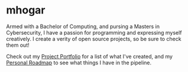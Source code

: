 # mhogar

Armed with a Bachelor of Computing, and pursing a Masters in Cybersecurity, I have a passion for programming and expressing myself creatively. I create a verity of open source projects, so be sure to check them out!

Check out my [Project Portfolio](https://mhogar.dev/portfolio) for a list of what I've created, and my [Personal Roadmap](https://github.com/mhogar/mhogar/projects/1) to see what things I have in the pipeline.
